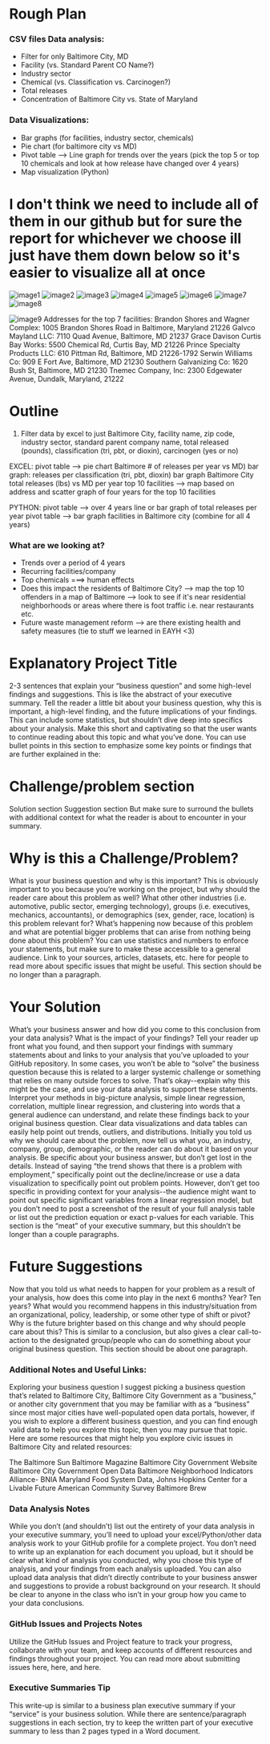 # Rough Plan
### CSV files Data analysis:
- Filter for only Baltimore City, MD
- Facility (vs. Standard Parent CO Name?)
- Industry sector
- Chemical (vs. Classification vs. Carcinogen?)
- Total releases
- Concentration of Baltimore City vs. State of Maryland

### Data Visualizations:
- Bar graphs (for facilities, industry sector, chemicals)
- Pie chart (for baltimore city vs MD)
- Pivot table --> Line graph for trends over the years (pick the top 5 or top 10 chemicals and look at how release have changed over 4 years)
- Map visualization (Python)


# I don't think we need to include all of them in our github but for sure the report for whichever we choose ill just have them down below so it's easier to visualize all at once

![image1](https://github.com/katiesunsg/toxic-waste-releases-baltimorecity/blob/main/PieChart.png)
![image2](https://github.com/katiesunsg/toxic-waste-releases-baltimorecity/blob/main/annualreleasecounttop7.png)
![image3](https://github.com/katiesunsg/toxic-waste-releases-baltimorecity/blob/main/classification.png)
![image4](https://github.com/katiesunsg/toxic-waste-releases-baltimorecity/blob/main/totalcountoverall.png)
![image5](https://github.com/katiesunsg/toxic-waste-releases-baltimorecity/blob/main/sortedtopfacilitiespython.png)
![image6](https://github.com/katiesunsg/toxic-waste-releases-baltimorecity/blob/main/totaltoxicwasteMD.png)
![image7](https://github.com/katiesunsg/toxic-waste-releases-baltimorecity/blob/main/totalwastereleasedtop7.png)
![image8](https://github.com/katiesunsg/toxic-waste-releases-baltimorecity/blob/main/wastereleasesector.png)


![image9](https://github.com/katiesunsg/toxic-waste-releases-baltimorecity/blob/main/Red%20Top%207%20Facilities%20Map.JPG) 
Addresses for the top 7 facilities:
Brandon Shores and Wagner Complex: 1005 Brandon Shores Road in Baltimore, Maryland 21226
Galvco Mayland LLC: 7110 Quad Avenue, Baltimore, MD 21237
Grace Davison Curtis Bay Works: 5500 Chemical Rd, Curtis Bay, MD 21226
Prince Specialty Products LLC: 610 Pittman Rd, Baltimore, MD 21226-1792
Serwin Williams Co: 909 E Fort Ave, Baltimore, MD 21230
Southern Galvanizing Co: 1620 Bush St, Baltimore, MD 21230
Tnemec Company, Inc: 2300 Edgewater Avenue, Dundalk, Maryland, 21222

# Outline
1. Filter data by excel to just Baltimore City, facility name, zip code, industry sector, standard parent company name, total released (pounds), classification (tri, pbt, or dioxin), carcinogen (yes or no)


EXCEL: pivot table --> pie chart Baltimore # of releases per year vs MD)
bar graph: releases per classification (tri, pbt, dioxin)
bar graph Baltimore City total releases (lbs) vs MD per year
top 10 facilities --> map based on address
and scatter graph of four years for the top 10 facilities

PYTHON: pivot table --> over 4 years line or bar graph of total releases per year 
pivot table --> bar graph facilities in Baltimore city (combine for all 4 years)

	
### What are we looking at?
- Trends over a period of 4 years
- Recurring facilities/company
- Top chemicals ===> human effects
- Does this impact the residents of Baltimore City? --> map the top 10 offenders in a map of Baltimore --> look to see if it's near residential neighborhoods or areas where there is foot traffic i.e. near restaurants etc.
- Future waste management reform --> are there existing health and safety measures (tie to stuff we learned in EAYH <3)

# Explanatory Project Title
2-3 sentences that explain your “business question” and some high-level findings and suggestions. This is like the abstract of your executive summary. Tell the reader a little bit about your business question, why this is important, a high-level finding, and the future implications of your findings. This can include some statistics, but shouldn’t dive deep into specifics about your analysis. Make this short and captivating so that the user wants to continue reading about this topic and what you’ve done. You can use bullet points in this section to emphasize some key points or findings that are further explained in the:

# Challenge/problem section
Solution section
Suggestion section
But make sure to surround the bullets with additional context for what the reader is about to encounter in your summary.

# Why is this a Challenge/Problem?
What is your business question and why is this important? This is obviously important to you because you’re working on the project, but why should the reader care about this problem as well? What other other industries (i.e. automotive, public sector, emerging technology), groups (i.e. executives, mechanics, accountants), or demographics (sex, gender, race, location) is this problem relevant for? What’s happening now because of this problem and what are potential bigger problems that can arise from nothing being done about this problem? You can use statistics and numbers to enforce your statements, but make sure to make these accessible to a general audience. Link to your sources, articles, datasets, etc. here for people to read more about specific issues that might be useful. This section should be no longer than a paragraph.

# Your Solution
What’s your business answer and how did you come to this conclusion from your data analysis? What is the impact of your findings? Tell your reader up front what you found, and then support your findings with summary statements about and links to your analysis that you’ve uploaded to your GitHub repository. In some cases, you won’t be able to “solve” the business question because this is related to a larger systemic challenge or something that relies on many outside forces to solve. That’s okay--explain why this might be the case, and use your data analysis to support these statements. Interpret your methods in big-picture analysis, simple linear regression, correlation, multiple linear regression, and clustering into words that a general audience can understand, and relate these findings back to your original business question. Clear data visualizations and data tables can easily help point out trends, outliers, and distributions. Initially you told us why we should care about the problem, now tell us what you, an industry, company, group, demographic, or the reader can do about it based on your analysis. Be specific about your business answer, but don’t get lost in the details. Instead of saying “the trend shows that there is a problem with employment,” specifically point out the decline/increase or use a data visualization to specifically point out problem points. However, don’t get too specific in providing context for your analysis--the audience might want to point out specific significant variables from a linear regression model, but you don’t need to post a screenshot of the result of your full analysis table or list out the prediction equation or exact p-values for each variable. This section is the “meat” of your executive summary, but this shouldn’t be longer than a couple paragraphs.

# Future Suggestions
Now that you told us what needs to happen for your problem as a result of your analysis, how does this come into play in the next 6 months? Year? Ten years? What would you recommend happens in this industry/situation from an organizational, policy, leadership, or some other type of shift or pivot? Why is the future brighter based on this change and why should people care about this? This is similar to a conclusion, but also gives a clear call-to-action to the designated group/people who can do something about your original business question. This section should be about one paragraph.

### Additional Notes and Useful Links:
Exploring your business question
I suggest picking a business question that’s related to Baltimore City, Baltimore City Government as a “business,” or another city government that you may be familiar with as a “business” since most major cities have well-populated open data portals, however, if you wish to explore a different business question, and you can find enough valid data to help you explore this topic, then you may pursue that topic. Here are some resources that might help you explore civic issues in Baltimore City and related resources:

The Baltimore Sun
Baltimore Magazine
Baltimore City Government Website
Baltimore City Government Open Data
Baltimore Neighborhood Indicators Alliance- BNIA
Maryland Food System Data, Johns Hopkins Center for a Livable Future
American Community Survey
Baltimore Brew

### Data Analysis Notes
While you don’t (and shouldn’t) list out the entirety of your data analysis in your executive summary, you’ll need to upload your excel/Python/other data analysis work to your GitHub profile for a complete project. You don’t need to write up an explanation for each document you upload, but it should be clear what kind of analysis you conducted, why you chose this type of analysis, and your findings from each analysis uploaded. You can also upload data analysis that didn’t directly contribute to your business answer and suggestions to provide a robust background on your research. It should be clear to anyone in the class who isn’t in your group how you came to your data conclusions.

### GitHub Issues and Projects Notes
Utilize the GitHub Issues and Project feature to track your progress, collaborate with your team, and keep accounts of different resources and findings throughout your project. You can read more about submitting issues here, here, and here.

### Executive Summaries Tip
This write-up is similar to a business plan executive summary if your “service” is your business solution. While there are sentence/paragraph suggestions in each section, try to keep the written part of your executive summary to less than 2 pages typed in a Word document. 
